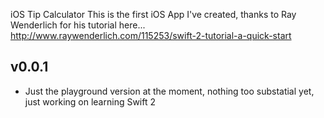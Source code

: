 iOS Tip Calculator
This is the first iOS App I've created, thanks to Ray Wenderlich for his tutorial here... http://www.raywenderlich.com/115253/swift-2-tutorial-a-quick-start

<h2>v0.0.1</h2>
<ul>
  <li>Just the playground version at the moment, nothing too substatial yet, just working on learning Swift 2
</ul>

